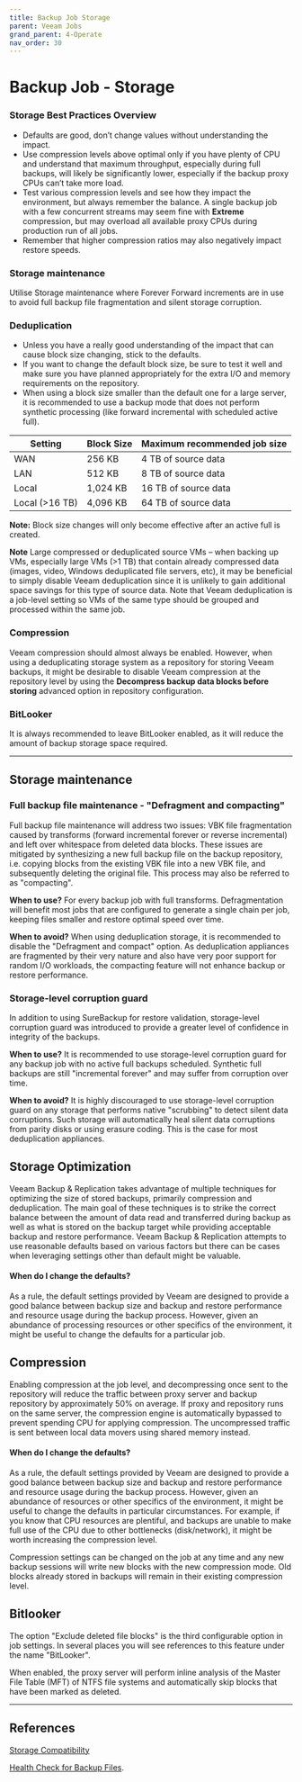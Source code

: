 ```yaml
---
title: Backup Job Storage
parent: Veeam Jobs
grand_parent: 4-Operate
nav_order: 30
---
```


# Backup Job - Storage

### Storage Best Practices Overview

-   Defaults are good, don’t change values without understanding the impact.
-   Use compression levels above optimal only if you have plenty of CPU and understand that maximum throughput, especially during full backups, will likely be
significantly lower, especially if the backup proxy CPUs can’t take more load.
-   Test various compression levels and see how they impact the environment, but always remember the balance. A single backup job with a few concurrent streams
may seem fine with **Extreme** compression, but may overload all available proxy CPUs during production run of all jobs.
-   Remember that higher compression ratios may also negatively impact restore speeds.


### Storage maintenance

Utilise Storage maintenance where Forever Forward increments are in use to avoid full backup file fragmentation and silent storage corruption.


### Deduplication

  * Unless you have a really good understanding of the impact that can cause block size changing, stick to the defaults.
  * If you want to change the default block size, be sure to test it well and make sure you have planned appropriately for the extra I/O and memory
  requirements on the repository.
  * When using a block size smaller than the default one for a large server, it is recommended to use a backup mode that does not perform synthetic
  processing (like forward incremental with scheduled active full).

| Setting        | Block Size | Maximum recommended job size |
|----------------|------------|------------------------------|
| WAN            | 256 KB     | 4 TB of source data          |
| LAN            | 512 KB     | 8 TB of source data          |
| Local          | 1,024 KB   | 16 TB of source data         |
| Local (>16 TB) | 4,096 KB   | 64 TB of source data         |

**Note:** Block size changes will only become effective after an active full is created.

**Note** Large compressed or deduplicated source VMs – when backing up VMs, especially large VMs (>1 TB) that contain already compressed data (images,
video, Windows deduplicated file servers, etc), it may be beneficial to simply disable Veeam deduplication since it is unlikely to gain additional space
savings for this type of source data. Note that Veeam deduplication is a job-level setting so VMs of the same type should be grouped and processed within
the same job.

### Compression

Veeam compression should almost always be enabled. However, when using a deduplicating storage system as a repository for storing Veeam backups, it might
be desirable to disable Veeam compression at the repository level by using the **Decompress backup data blocks before storing** advanced option in repository
configuration.


### BitLooker

It is always recommended to leave BitLooker enabled, as it will reduce the amount of backup storage space required.

<hr>


<!-- Second Section -->

## Storage maintenance

### Full backup file maintenance - "Defragment and compacting"
Full backup file maintenance will address two issues: VBK file fragmentation caused by transforms (forward incremental forever or reverse incremental)
and left over whitespace from deleted data blocks. These issues are mitigated by synthesizing a new full backup file on the backup repository,
i.e. copying blocks from the existing VBK file into a new VBK file, and subsequently deleting the original file. This process may also be referred to as "compacting".

**When to use?** For every backup job with full transforms. Defragmentation will benefit most jobs that are configured to generate a single chain per job,
keeping files smaller and restore optimal speed over time.

**When to avoid?** When using deduplication storage, it is recommended to disable the "Defragment and compact" option. As deduplication appliances
are fragmented by their very nature and also have very poor support for random I/O workloads, the compacting feature will not enhance backup or restore performance.

### Storage-level corruption guard
In addition to using SureBackup for restore validation, storage-level corruption guard was introduced to provide a greater level of confidence in
integrity of the backups.

**When to use?** It is recommended to use storage-level corruption guard for any backup job with no active full backups scheduled. Synthetic full
backups are still "incremental forever" and may suffer from corruption over time.

**When to avoid?** It is highly discouraged to use storage-level corruption guard on any storage that performs native "scrubbing" to detect silent
data corruptions. Such storage will automatically heal silent data corruptions from parity disks or using erasure coding. This is the case for most deduplication appliances.


## Storage Optimization

Veeam Backup & Replication takes advantage of multiple techniques for optimizing the size of stored backups, primarily compression and deduplication.
The main goal of these techniques is to strike the correct balance between the amount of data read and transferred during backup as well as what is
stored on the backup target while providing acceptable backup and restore performance. Veeam Backup & Replication attempts to use reasonable defaults
based on various factors but there can be cases when leveraging settings other than default might be valuable.

#### When do I change the defaults?

As a rule, the default settings provided by Veeam are designed to provide a good balance between backup size and backup and restore performance and
resource usage during the backup process. However, given an abundance of processing resources or other specifics of the environment, it might be useful
 to change the defaults for a particular job.


## Compression

Enabling compression at the job level, and decompressing once sent to the repository will reduce the traffic between proxy server and backup repository by
approximately 50% on average. If proxy and repository runs on the same server, the compression engine is automatically bypassed to prevent spending CPU for
applying compression. The uncompressed traffic is sent between local data movers using shared memory instead.

#### When do I change the defaults?

As a rule, the default settings provided by Veeam are designed to provide a good balance between backup size and backup and restore performance and resource
usage during the backup process. However, given an abundance of resources or other specifics of the environment, it might be useful to change the defaults in
 particular circumstances. For example, if you know that CPU resources are plentiful, and backups are unable to make full use of the CPU due to other bottlenecks
 (disk/network), it might be worth increasing the compression level.

Compression settings can be changed on the job at any time and any new backup sessions will write new blocks with the new compression mode. Old blocks already
stored in backups will remain in their existing compression level.

## Bitlooker

The option "Exclude deleted file blocks" is the third configurable option in job settings. In several places you will see references to this feature under the
name "BitLooker".

When enabled, the proxy server will perform inline analysis of the Master File Table (MFT) of NTFS file systems and automatically skip blocks that have been
marked as deleted.

<hr>

## References

[Storage Compatibility](https://helpcenter.veeam.com/docs/backup/vsphere/backup_job_advanced_storage_vm.html?ver=100)

[Health Check for Backup Files](https://helpcenter.veeam.com/docs/backup/vsphere/backup_health_check.html?ver=100).
